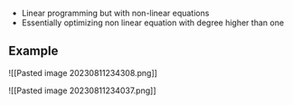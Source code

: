 - Linear programming but with non-linear equations
- Essentially optimizing non linear equation with degree higher than one
## Example
![[Pasted image 20230811234308.png]]



![[Pasted image 20230811234037.png]]